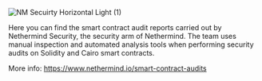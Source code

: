 
![NM Secuirty Horizontal Light (1)](https://github.com/NethermindEth/PublicAuditReports/assets/114106639/4136a418-d0e7-46eb-9c35-b36ca67e96d3)

Here you can find the smart contract audit reports carried out by Nethermind Security, the security arm of Nethermind. 
The team uses manual inspection and automated analysis tools when performing security audits on Solidity and Cairo smart contracts.

More info: https://www.nethermind.io/smart-contract-audits
